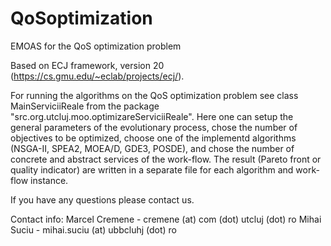 # QoSoptimization
EMOAS for the QoS optimization problem

Based on ECJ framework, version 20 (https://cs.gmu.edu/~eclab/projects/ecj/).

For running the algorithms on the QoS optimization problem see class MainServiciiReale from the package "src.org.utcluj.moo.optimizareServiciiReale". Here one can setup the general parameters of the evolutionary process, chose the number of objectives to be optimized, choose one of the implementd algorithms (NSGA-II, SPEA2, MOEA/D, GDE3, POSDE), and chose the number of concrete and abstract services of the work-flow. The result (Pareto front or quality indicator) are written in a separate file for each algorithm and work-flow instance.

If you have any questions please contact us.

Contact info:
Marcel Cremene - cremene (at) com (dot) utcluj (dot) ro
Mihai Suciu - mihai.suciu (at) ubbcluhj (dot) ro